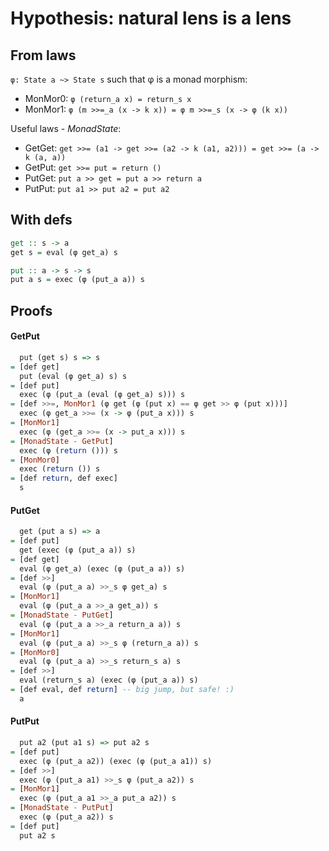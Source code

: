 # Hypothesis: natural lens is a lens

## From laws

`φ: State a ~> State s` such that φ is a monad morphism:
* MonMor0: `φ (return_a x) = return_s x`
* MonMor1: `φ (m >>=_a (x -> k x)) = φ m >>=_s (x -> φ (k x))`

Useful laws - *MonadState*:
* GetGet: `get >>= (a1 -> get >>= (a2 -> k (a1, a2))) = get >>= (a -> k (a, a))`
* GetPut: `get >>= put = return ()`
* PutGet: `put a >> get = put a >> return a`
* PutPut: `put a1 >> put a2 = put a2`

## With defs

```haskell
get :: s -> a
get s = eval (φ get_a) s

put :: a -> s -> s
put a s = exec (φ (put_a a)) s
```

## Proofs

#### GetPut

```haskell
  put (get s) s => s
= [def get]
  put (eval (φ get_a) s) s
= [def put]
  exec (φ (put_a (eval (φ get_a) s))) s
= [def >>=, MonMor1 (φ get (φ (put x) == φ get >> φ (put x)))]
  exec (φ get_a >>= (x -> φ (put_a x))) s
= [MonMor1]
  exec (φ (get_a >>= (x -> put_a x))) s
= [MonadState - GetPut]
  exec (φ (return ())) s
= [MonMor0]
  exec (return ()) s
= [def return, def exec]
  s
```

#### PutGet

```haskell
  get (put a s) => a
= [def put]
  get (exec (φ (put_a a)) s)
= [def get]
  eval (φ get_a) (exec (φ (put_a a)) s)
= [def >>]
  eval (φ (put_a a) >>_s φ get_a) s
= [MonMor1]
  eval (φ (put_a a >>_a get_a)) s
= [MonadState - PutGet]
  eval (φ (put_a a >>_a return_a a)) s
= [MonMor1]
  eval (φ (put_a a) >>_s φ (return_a a)) s
= [MonMor0]
  eval (φ (put_a a) >>_s return_s a) s
= [def >>]
  eval (return_s a) (exec (φ (put_a a)) s)
= [def eval, def return] -- big jump, but safe! :)
  a
```

#### PutPut

```haskell
  put a2 (put a1 s) => put a2 s
= [def put]
  exec (φ (put_a a2)) (exec (φ (put_a a1)) s)
= [def >>]
  exec (φ (put_a a1) >>_s φ (put_a a2)) s
= [MonMor1]
  exec (φ (put_a a1 >>_a put_a a2)) s
= [MonadState - PutPut]
  exec (φ (put_a a2)) s
= [def put]
  put a2 s
```
